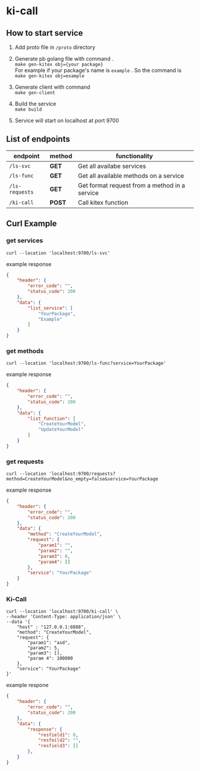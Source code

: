 # ki-call

## How to start service
1. Add proto file in `/proto` directory 
2. Generate pb golang file with command . <br> ```make gen-kitex obj={your package}``` <br> For example if your package's name is `example` . So the command is <br> `make gen-kitex obj=example`

3. Generate client with command <br> `make gen-client`
4. Build the service <br> `make build`
5. Service will start on localhost at port 9700

## List of endpoints
|endpoint|method|functionality|
|---|---|---|
|`/ls-svc`|**GET**| Get all availabe services
|`/ls-func`|**GET**| Get all available methods on a service 
|`/ls-requests`|**GET**| Get format request from a method in a service
|`/ki-call`|**POST**| Call kitex function

##  Curl Example

### get services
```curl --location 'localhost:9700/ls-svc'```

example response
```json
{
    "header": {
        "error_code": "",
        "status_code": 200
    },
    "data": {
        "list_service": [
            "YourPackage",
            "Example"
        ]
    }
}
```

### get methods
```curl --location 'localhost:9700/ls-func?service=YourPackage'```

example response
```json
{
    "header": {
        "error_code": "",
        "status_code": 200
    },
    "data": {
        "list_function": [
            "CreateYourModel",
            "UpdateYourModel"
        ]
    }
}
```

### get requests
```curl --location 'localhost:9700/requests?method=CreateYourModel&no_empty=false&service=YourPackage```

example response
```json
{
    "header": {
        "error_code": "",
        "status_code": 200
    },
    "data": {
        "method": "CreateYourModel",
        "request": {
            "param1": "",
            "param2": "",
            "param3": 0,
            "param4": []
        },
        "service": "YourPackage"
    }
}
```

### Ki-Call
```
curl --location 'localhost:9700/ki-call' \
--header 'Content-Type: application/json' \
--data '{
    "host" : "127.0.0.1:8888",
    "method": "CreateYourModel",
    "request": {
        "param1": "asd",
        "param2": 5,
        "param3": [],
        "param 4": 100000
    },
    "service": "YourPackage"
}'
```

example respone
```json
{
    "header": {
        "error_code": "",
        "status_code": 200
    },
    "data": {
        "response": {
            "resfield1": 0,
            "resfeild2": "",
            "resfield3": []
        },
    }
}
```